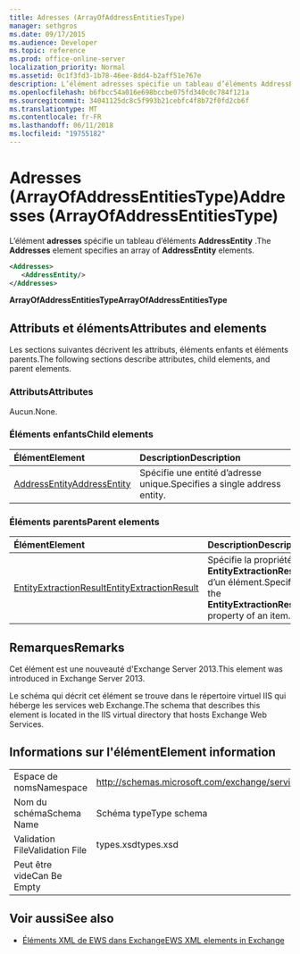 ```yaml
---
title: Adresses (ArrayOfAddressEntitiesType)
manager: sethgros
ms.date: 09/17/2015
ms.audience: Developer
ms.topic: reference
ms.prod: office-online-server
localization_priority: Normal
ms.assetid: 0c1f3fd3-1b78-46ee-8dd4-b2aff51e767e
description: L’élément adresses spécifie un tableau d’éléments AddressEntity.
ms.openlocfilehash: b6fbcc54a016e698bccbe075fd340c0c784f121a
ms.sourcegitcommit: 34041125dc8c5f993b21cebfc4f8b72f0fd2cb6f
ms.translationtype: MT
ms.contentlocale: fr-FR
ms.lasthandoff: 06/11/2018
ms.locfileid: "19755182"
---
```

# <a name="addresses-arrayofaddressentitiestype"></a><span data-ttu-id="69723-103">Adresses (ArrayOfAddressEntitiesType)</span><span class="sxs-lookup"><span data-stu-id="69723-103">Addresses (ArrayOfAddressEntitiesType)</span></span>

<span data-ttu-id="69723-104">L’élément **adresses** spécifie un tableau d’éléments **AddressEntity** .</span><span class="sxs-lookup"><span data-stu-id="69723-104">The **Addresses** element specifies an array of **AddressEntity** elements.</span></span> 
  
```XML
<Addresses>
   <AddressEntity/>
</Addresses>
```

 <span data-ttu-id="69723-105">**ArrayOfAddressEntitiesType**</span><span class="sxs-lookup"><span data-stu-id="69723-105">**ArrayOfAddressEntitiesType**</span></span>
## <a name="attributes-and-elements"></a><span data-ttu-id="69723-106">Attributs et éléments</span><span class="sxs-lookup"><span data-stu-id="69723-106">Attributes and elements</span></span>

<span data-ttu-id="69723-107">Les sections suivantes décrivent les attributs, éléments enfants et éléments parents.</span><span class="sxs-lookup"><span data-stu-id="69723-107">The following sections describe attributes, child elements, and parent elements.</span></span>
  
### <a name="attributes"></a><span data-ttu-id="69723-108">Attributs</span><span class="sxs-lookup"><span data-stu-id="69723-108">Attributes</span></span>

<span data-ttu-id="69723-109">Aucun.</span><span class="sxs-lookup"><span data-stu-id="69723-109">None.</span></span>
  
### <a name="child-elements"></a><span data-ttu-id="69723-110">Éléments enfants</span><span class="sxs-lookup"><span data-stu-id="69723-110">Child elements</span></span>

|<span data-ttu-id="69723-111">**Élément**</span><span class="sxs-lookup"><span data-stu-id="69723-111">**Element**</span></span>|<span data-ttu-id="69723-112">**Description**</span><span class="sxs-lookup"><span data-stu-id="69723-112">**Description**</span></span>|
|:-----|:-----|
|[<span data-ttu-id="69723-113">AddressEntity</span><span class="sxs-lookup"><span data-stu-id="69723-113">AddressEntity</span></span>](addressentity.md) <br/> |<span data-ttu-id="69723-114">Spécifie une entité d’adresse unique.</span><span class="sxs-lookup"><span data-stu-id="69723-114">Specifies a single address entity.</span></span>  <br/> |
   
### <a name="parent-elements"></a><span data-ttu-id="69723-115">Éléments parents</span><span class="sxs-lookup"><span data-stu-id="69723-115">Parent elements</span></span>

|<span data-ttu-id="69723-116">**Élément**</span><span class="sxs-lookup"><span data-stu-id="69723-116">**Element**</span></span>|<span data-ttu-id="69723-117">**Description**</span><span class="sxs-lookup"><span data-stu-id="69723-117">**Description**</span></span>|
|:-----|:-----|
|[<span data-ttu-id="69723-118">EntityExtractionResult</span><span class="sxs-lookup"><span data-stu-id="69723-118">EntityExtractionResult</span></span>](entityextractionresult.md) <br/> |<span data-ttu-id="69723-119">Spécifie la propriété **EntityExtractionResult** d’un élément.</span><span class="sxs-lookup"><span data-stu-id="69723-119">Specifies the **EntityExtractionResult** property of an item.</span></span>  <br/> |
   
## <a name="remarks"></a><span data-ttu-id="69723-120">Remarques</span><span class="sxs-lookup"><span data-stu-id="69723-120">Remarks</span></span>

<span data-ttu-id="69723-121">Cet élément est une nouveauté d'Exchange Server 2013.</span><span class="sxs-lookup"><span data-stu-id="69723-121">This element was introduced in Exchange Server 2013.</span></span>
  
<span data-ttu-id="69723-122">Le schéma qui décrit cet élément se trouve dans le répertoire virtuel IIS qui héberge les services web Exchange.</span><span class="sxs-lookup"><span data-stu-id="69723-122">The schema that describes this element is located in the IIS virtual directory that hosts Exchange Web Services.</span></span>
  
## <a name="element-information"></a><span data-ttu-id="69723-123">Informations sur l'élément</span><span class="sxs-lookup"><span data-stu-id="69723-123">Element information</span></span>

|||
|:-----|:-----|
|<span data-ttu-id="69723-124">Espace de noms</span><span class="sxs-lookup"><span data-stu-id="69723-124">Namespace</span></span>  <br/> |http://schemas.microsoft.com/exchange/services/2006/types  <br/> |
|<span data-ttu-id="69723-125">Nom du schéma</span><span class="sxs-lookup"><span data-stu-id="69723-125">Schema Name</span></span>  <br/> |<span data-ttu-id="69723-126">Schéma type</span><span class="sxs-lookup"><span data-stu-id="69723-126">Type schema</span></span>  <br/> |
|<span data-ttu-id="69723-127">Validation File</span><span class="sxs-lookup"><span data-stu-id="69723-127">Validation File</span></span>  <br/> |<span data-ttu-id="69723-128">types.xsd</span><span class="sxs-lookup"><span data-stu-id="69723-128">types.xsd</span></span>  <br/> |
|<span data-ttu-id="69723-129">Peut être vide</span><span class="sxs-lookup"><span data-stu-id="69723-129">Can Be Empty</span></span>  <br/> ||
   
## <a name="see-also"></a><span data-ttu-id="69723-130">Voir aussi</span><span class="sxs-lookup"><span data-stu-id="69723-130">See also</span></span>

- [<span data-ttu-id="69723-131">Éléments XML de EWS dans Exchange</span><span class="sxs-lookup"><span data-stu-id="69723-131">EWS XML elements in Exchange</span></span>](ews-xml-elements-in-exchange.md)

